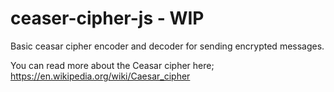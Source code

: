 # ceaser-cipher-js - WIP
Basic ceasar cipher encoder and decoder for sending encrypted messages.

You can read more about the Ceasar cipher here; https://en.wikipedia.org/wiki/Caesar_cipher
